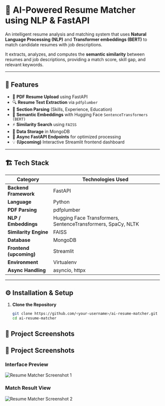 # 🧠 AI-Powered Resume Matcher using NLP & FastAPI

An intelligent resume analysis and matching system that uses **Natural Language Processing (NLP)** and **Transformer embeddings (BERT)** to match candidate resumes with job descriptions.  

It extracts, analyzes, and computes the **semantic similarity** between resumes and job descriptions, providing a match score, skill gap, and relevant keywords.

---

## 🚀 Features

- 📂 **PDF Resume Upload** using FastAPI
- 🔍 **Resume Text Extraction** via `pdfplumber`
- 🧩 **Section Parsing** (Skills, Experience, Education)
- 🧠 **Semantic Embeddings** with Hugging Face `SentenceTransformers (BERT)`
- ⚡ **Similarity Search** using `FAISS`
- 💾 **Data Storage** in MongoDB
- 🧰 **Async FastAPI Endpoints** for optimized processing
- 💡 **(Upcoming)** Interactive Streamlit frontend dashboard

---

## 🏗️ Tech Stack

| Category | Technologies Used |
|-----------|-------------------|
| **Backend Framework** | FastAPI |
| **Language** | Python |
| **PDF Parsing** | pdfplumber |
| **NLP / Embeddings** | Hugging Face Transformers, SentenceTransformers, SpaCy, NLTK |
| **Similarity Engine** | FAISS |
| **Database** | MongoDB |
| **Frontend (upcoming)** | Streamlit |
| **Environment** | Virtualenv |
| **Async Handling** | asyncio, httpx |

---

## ⚙️ Installation & Setup

1. **Clone the Repository**
   ```bash
   git clone https://github.com/<your-username>/ai-resume-matcher.git
   cd ai-resume-matcher


<h2>📸 Project Screenshots</h2>

## 📸 Project Screenshots

### Interface Preview
![Resume Matcher Screenshot 1](ai_resume_matcher/images/image2.png)

### Match Result View
![Resume Matcher Screenshot 2](ai_resume_matcher/images/image1.png)

